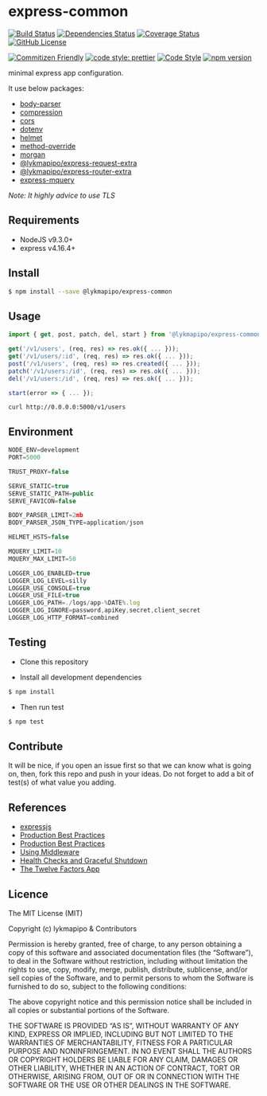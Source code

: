 # express-common

[![Build Status](https://travis-ci.com/lykmapipo/express-common.svg?branch=master)](https://travis-ci.com/lykmapipo/express-common)
[![Dependencies Status](https://david-dm.org/lykmapipo/express-common.svg)](https://david-dm.org/lykmapipo/express-common)
[![Coverage Status](https://coveralls.io/repos/github/lykmapipo/express-common/badge.svg?branch=master)](https://coveralls.io/github/lykmapipo/express-common?branch=master)
[![GitHub License](https://img.shields.io/github/license/lykmapipo/express-common)](https://github.com/lykmapipo/express-common/blob/master/LICENSE)

[![Commitizen Friendly](https://img.shields.io/badge/commitizen-friendly-brightgreen.svg)](http://commitizen.github.io/cz-cli/)
[![code style: prettier](https://img.shields.io/badge/code_style-prettier-ff69b4.svg)](https://github.com/prettier/prettier)
[![Code Style](https://badgen.net/badge/code%20style/airbnb/ff5a5f?icon=airbnb)](https://github.com/airbnb/javascript)
[![npm version](https://img.shields.io/npm/v/@lykmapipo/express-common)](https://www.npmjs.com/package/@lykmapipo/express-common)


minimal express app configuration.

It use below packages:
- [body-parser](https://github.com/expressjs/body-parser)
- [compression](https://github.com/expressjs/compression)
- [cors](https://github.com/expressjs/cors)
- [dotenv](https://github.com/motdotla/dotenv)
- [helmet](https://github.com/helmetjs/helmet)
- [method-override](https://github.com/expressjs/method-override)
- [morgan](https://github.com/expressjs/morgan)
- [@lykmapipo/express-request-extra](https://github.com/lykmapipo/express-request-extra)
- [@lykmapipo/express-router-extra](https://github.com/lykmapipo/express-router-extra)
- [express-mquery](https://github.com/lykmapipo/express-mquery)

*Note: It highly advice to use TLS*

## Requirements

- NodeJS v9.3.0+
- express v4.16.4+

## Install
```sh
$ npm install --save @lykmapipo/express-common
```

## Usage
```js
import { get, post, patch, del, start } from '@lykmapipo/express-common';

get('/v1/users', (req, res) => res.ok({ ... }));
get('/v1/users/:id', (req, res) => res.ok({ ... }));
post('/v1/users', (req, res) => res.created({ ... }));
patch('/v1/users:/id', (req, res) => res.ok({ ... }));
del('/v1/users:/id', (req, res) => res.ok({ ... }));

start(error => { ... });
```

```curl
curl http://0.0.0.0:5000/v1/users
```

## Environment
```js
NODE_ENV=development
PORT=5000

TRUST_PROXY=false

SERVE_STATIC=true
SERVE_STATIC_PATH=public
SERVE_FAVICON=false

BODY_PARSER_LIMIT=2mb
BODY_PARSER_JSON_TYPE=application/json

HELMET_HSTS=false

MQUERY_LIMIT=10
MQUERY_MAX_LIMIT=50

LOGGER_LOG_ENABLED=true
LOGGER_LOG_LEVEL=silly
LOGGER_USE_CONSOLE=true
LOGGER_USE_FILE=true
LOGGER_LOG_PATH=./logs/app-%DATE%.log
LOGGER_LOG_IGNORE=password,apiKey,secret,client_secret
LOGGER_LOG_HTTP_FORMAT=combined
```

## Testing
* Clone this repository

* Install all development dependencies
```sh
$ npm install
```
* Then run test
```sh
$ npm test
```

## Contribute
It will be nice, if you open an issue first so that we can know what is going on, then, fork this repo and push in your ideas. Do not forget to add a bit of test(s) of what value you adding.

## References
- [expressjs](https://expressjs.com/)
- [Production Best Practices](https://expressjs.com/en/advanced/best-practice-security.html)
- [Production Best Practices](https://expressjs.com/en/advanced/best-practice-performance.html)
- [Using Middleware](http://expressjs.com/en/guide/using-middleware.html)
- [Health Checks and Graceful Shutdown](https://expressjs.com/en/advanced/healthcheck-graceful-shutdown.html)
- [The Twelve Factors App](https://12factor.net/)

## Licence
The MIT License (MIT)

Copyright (c) lykmapipo & Contributors

Permission is hereby granted, free of charge, to any person obtaining a copy of this software and associated documentation files (the “Software”), to deal in the Software without restriction, including without limitation the rights to use, copy, modify, merge, publish, distribute, sublicense, and/or sell copies of the Software, and to permit persons to whom the Software is furnished to do so, subject to the following conditions:

The above copyright notice and this permission notice shall be included in all copies or substantial portions of the Software.

THE SOFTWARE IS PROVIDED “AS IS”, WITHOUT WARRANTY OF ANY KIND, EXPRESS OR IMPLIED, INCLUDING BUT NOT LIMITED TO THE WARRANTIES OF MERCHANTABILITY, FITNESS FOR A PARTICULAR PURPOSE AND NONINFRINGEMENT. IN NO EVENT SHALL THE AUTHORS OR COPYRIGHT HOLDERS BE LIABLE FOR ANY CLAIM, DAMAGES OR OTHER LIABILITY, WHETHER IN AN ACTION OF CONTRACT, TORT OR OTHERWISE, ARISING FROM, OUT OF OR IN CONNECTION WITH THE SOFTWARE OR THE USE OR OTHER DEALINGS IN THE SOFTWARE.
